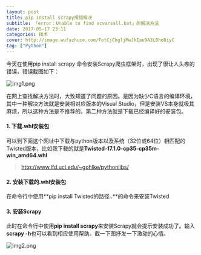 ```yaml
---
layout: post
title: pip install scrapy报错解决
subtitle: 「error：Unable to find vcvarsall.bat」的解决方法
date: 2017-05-17 23:11
categories: 技术
cover: http://image.wufazhuce.com/FotCjChgljMwJkIau9A3LBhoBiyC
tag: ["Python"]
---
```

今天在使用pip install scrapy 命令安装Scrapy爬虫框架时，出现了很让人头疼的错误，错误截图如下：

![img1.png](https://i.loli.net/2019/08/29/TBlMIKZqSCRwDvm.jpg)

在网上查找解决方法时，大致知道了问题的原因。是因为缺少C语言的编译环境，其中一种解决方法就是安装相对应版本的Visual Studio，但是安装VS本身就极其麻烦，所以这种方法是不推荐的。第二种方法就是下载已经编译好的安装包。
#### 1. 下载.whl安装包
可以到下面这个网址中下载与python版本以及系统（32位或64位）相匹配的Twisted版本，比如我下载的就是**Twisted-17.1.0-cp35-cp35m-win_amd64.whl**

>http://www.lfd.uci.edu/~gohlke/pythonlibs/

#### 2. 安装下载的.whl安装包
    
在命令行中使用**pip install Twisted的路径..**的命令来安装Twisted

#### 3. 安装Scrapy

此时在命令行中使用**pip install scrapy**来安装Scrapy就会提示安装成功了。输入**scrapy -h**也可以看到相应使用帮助。截一下图抒发一下激动的心情。

![img2.png](https://i.loli.net/2019/08/29/lDpcv5PybZ6rJWa.jpg)